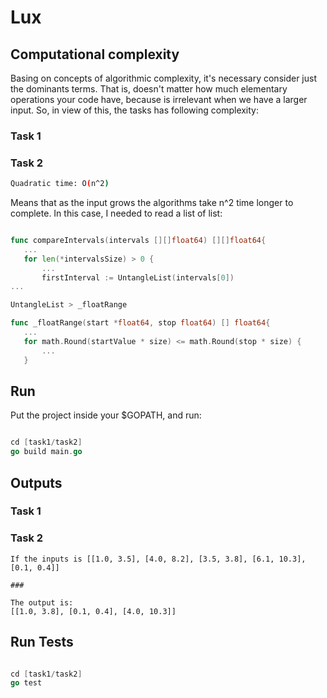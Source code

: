 # Lux

## Computational complexity
 
 Basing on concepts of algorithmic complexity, it's necessary consider just the dominants terms.
 That is, doesn't matter how much elementary operations your code have, because is irrelevant when
 we have a larger input. So, in view of this, the tasks has following complexity:

 ### Task 1
 
 
 ### Task 2
 
```bash
Quadratic time: O(n^2)
```
Means that as the input grows the algorithms take n^2 time longer to complete.
In this case, I needed to read a list of list:

 ```go

func compareIntervals(intervals [][]float64) [][]float64{
    ...
	for len(*intervalsSize) > 0 {
		...
		firstInterval := UntangleList(intervals[0])
...

UntangleList > _floatRange

func _floatRange(start *float64, stop float64) [] float64{
	...
	for math.Round(startValue * size) <= math.Round(stop * size) {
		...
	}

```
## Run

Put the project inside your $GOPATH, and run: 
```go

cd [task1/task2]
go build main.go

```

## Outputs

### Task 1

### Task 2

```
If the inputs is [[1.0, 3.5], [4.0, 8.2], [3.5, 3.8], [6.1, 10.3], [0.1, 0.4]]

###

The output is:
[[1.0, 3.8], [0.1, 0.4], [4.0, 10.3]]

```


## Run Tests

```go

cd [task1/task2]
go test

```
